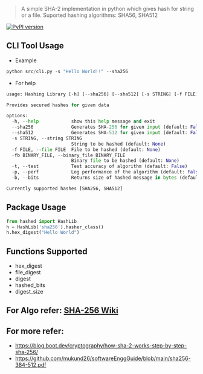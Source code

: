 > A simple SHA-2 implementation in python which gives hash for string or a file.
> Suported hashing algorithms: SHA56, SHA512

[![PyPI version](https://img.shields.io/pypi/v/hashed.svg)](https://pypi.org/project/hashed/)


## CLI Tool Usage

* Example

```python
python src/cli.py -s "Hello World!!" --sha256
```

* For help
```python
usage: Hashing Library [-h] [--sha256] [--sha512] [-s STRING] [-f FILE] [-fb BINARY_FILE] [-t] [-p] [-b]

Provides secured hashes for given data

options:
  -h, --help            show this help message and exit
  --sha256              Generates SHA-256 for given input (default: False)
  --sha512              Generates SHA-512 for given input (default: False)
  -s STRING, --string STRING
                        String to be hashed (default: None)
  -f FILE, --file FILE  File to be hashed (default: None)
  -fb BINARY_FILE, --binary_file BINARY_FILE
                        Binary file to be hashed (default: None)
  -t, --test            Test accuracy of algorithm (default: False)
  -p, --perf            Log performance of the algorithm (default: False)
  -b, --bits            Returns size of hashed message in bytes (default: False)

Currently supported hashes [SHA256, SHA512]
```


## Package Usage

```python
from hashed import HashLib
h = HashLib('sha256').hasher_class()
h.hex_digest("Hello World")
```

## Functions Supported

- hex_digest
- file_digest
- digest
- hashed_bits
- digest_size

## For Algo refer: [SHA-256 Wiki](https://en.wikipedia.org/wiki/SHA-2)

## For more refer:

- https://blog.boot.dev/cryptography/how-sha-2-works-step-by-step-sha-256/
- https://github.com/mukund26/softwareEnggGuide/blob/main/sha256-384-512.pdf
